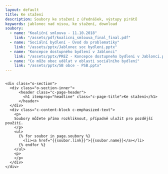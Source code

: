 ```yaml
---
layout: default
title: Ke stažení
description: Soubory ke stažení z úřednášek, výstupy pirátů
keywords: jablonec nad nisou, ke stažení, download
soubory:
  - name: "Koaliční smlouva - 11.10.2018"
    link: "/assets/pdf/koalicni_smlouva_final_final.pdf"
  - name: "Sociální bydlení - Úvod do problematiky"
    link: "/assets/pptx/Jablonec soc bydleni.pptx"
  - name: "Koncepce dostupného bydlení v Jablonci"
    link: "/assets/pptx/PREZ - Koncepce dostupneho bydleni v Jablonci.pptx"
  - name: "Co může obec udělat v oblasti sociálního bydlení"
    link: "/assets/pptx/SB obce - PSB.pptx"
---
```

<div class="row">
  <div class="medium-12 columns">

    <div class="o-section">
      <div class="o-section-inner">
          <header class="c-page-header">
            <h1 itemprop="headline" class="c-page-title">Ke stažení</h1>
          </header>
      </div>
      <div class="c-content-block c-emphasized-text">
        <p>
        Soubory můžete přímo rozkliknout, případně uložit pro pozdější použití.
        </p>
        <ul>
          {% for soubor in page.soubory %}
            <li><a href="{{soubor.link}}">{{soubor.name}}</a></li>
          {% endfor %}
        </ul>
        <p>      
        </p>
      </div>  
    </div>  
  </div>
</div>
